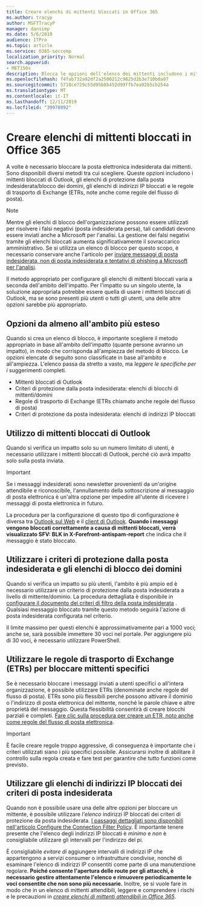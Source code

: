 ```yaml
---
title: Creare elenchi di mittenti bloccati in Office 365
ms.author: tracyp
author: MSFTTracyP
manager: dansimp
ms.date: 5/6/2019
audience: ITPro
ms.topic: article
ms.service: O365-seccomp
localization_priority: Normal
search.appverid:
- MET150s
description: Blocca le opzioni dell'elenco dei mittenti includono i mittenti bloccati di Outlook, gli elenchi di mittenti/domini di protezione dalla posta indesiderata, gli elenchi di indirizzi IP bloccati e le regole di trasporto di Exchange (ETRs) denominate anche regole
ms.openlocfilehash: f4fab732a92df2a2500212c9825d2b3e710b0a07
ms.sourcegitcommit: 5710ce729c55d95b8b452d99ffb7ea92b5cb254a
ms.translationtype: MT
ms.contentlocale: it-IT
ms.lasthandoff: 12/11/2019
ms.locfileid: "39970892"
---
```

# <a name="create-block-sender-lists-in-office-365"></a>Creare elenchi di mittenti bloccati in Office 365

A volte è necessario bloccare la posta elettronica indesiderata dai mittenti. Sono disponibili diversi metodi tra cui scegliere. Queste opzioni includono i mittenti bloccati di Outlook, gli elenchi di protezione dalla posta indesiderata/blocco dei domini, gli elenchi di indirizzi IP bloccati e le regole di trasporto di Exchange (ETRs, note anche come regole del flusso di posta).

> [!NOTE]
> Mentre gli elenchi di blocco dell'organizzazione possono essere utilizzati per risolvere i falsi negativi (posta indesiderata persa), tali candidati devono essere inviati anche a Microsoft per l'analisi. La gestione dei falsi negativi tramite gli elenchi bloccati aumenta significativamente il sovraccarico amministrativo. Se si utilizza un elenco di blocco per questo scopo, è necessario conservare anche l'articolo per [inviare messaggi di posta indesiderata, non di posta indesiderata e tentativi di phishing a Microsoft per l'analisi](https://docs.microsoft.com/office365/SecurityCompliance/submit-spam-non-spam-and-phishing-scam-messages-to-microsoft-for-analysis).

Il metodo appropriato per configurare gli elenchi di mittenti bloccati varia a seconda dell'ambito dell'impatto. Per l'impatto su un singolo utente, la soluzione appropriata potrebbe essere quella di usare i mittenti bloccati di Outlook, ma se sono presenti più utenti o tutti gli utenti, una delle altre opzioni sarebbe più appropriato.

## <a name="options-from-least-to-broadest-scope"></a>Opzioni da almeno all'ambito più esteso

Quando si crea un elenco di blocco, è importante scegliere il metodo appropriato in base all'ambito dell'impatto (quante persone avranno un impatto), in modo che corrisponda all'ampiezza del metodo di blocco. Le opzioni elencate di seguito sono classificate in base all'ambito e all'ampiezza. L'elenco passa da stretto a vasto, ma *leggere le specifiche per i* suggerimenti completi.

- Mittenti bloccati di Outlook
- Criteri di protezione dalla posta indesiderata: elenchi di blocchi di mittenti/domini
- Regole di trasporto di Exchange (ETRs chiamato anche regole del flusso di posta)
- Criteri di protezione da posta indesiderata: elenchi di indirizzi IP bloccati

## <a name="use-outlook-blocked-senders"></a>Utilizzo di mittenti bloccati di Outlook

Quando si verifica un impatto solo su un numero limitato di utenti, è necessario utilizzare i mittenti bloccati di Outlook, perché ciò avrà impatto solo sulla posta inviata.

> [!IMPORTANT]
> Se i messaggi indesiderati sono newsletter provenienti da un'origine attendibile e riconoscibile, l'annullamento della sottoscrizione al messaggio di posta elettronica è un'altra opzione per impedire all'utente di ricevere i messaggi di posta elettronica in futuro.

La procedura per la configurazione di questo tipo di configurazione è diversa tra [Outlook sul Web](https://support.office.com/article/48c9f6f7-2309-4f95-9a4d-de987e880e46) e il [client di Outlook](https://support.office.com/article/5ae3ea8e-cf41-4fa0-b02a-3b96e21de089). **Quando i messaggi vengono bloccati correttamente a causa di mittenti bloccati, verrà visualizzato SFV: BLK in X-Forefront-antispam-report** che indica che il messaggio è stato bloccato.

## <a name="use-anti-spam-policy-senderdomain-block-lists"></a>Utilizzare i criteri di protezione dalla posta indesiderata e gli elenchi di blocco dei domini

Quando si verifica un impatto su più utenti, l'ambito è più ampio ed è necessario utilizzare un criterio di protezione dalla posta indesiderata a livello di mittente/dominio. La procedura dettagliata è disponibile in [configurare il documento dei criteri di filtro della posta indesiderata](https://docs.microsoft.com/office365/securitycompliance/configure-your-spam-filter-policies) . Qualsiasi messaggio bloccato tramite questo metodo seguirà l'azione di posta indesiderata configurata nel criterio.

Il limite massimo per questi elenchi è approssimativamente pari a 1000 voci; anche se, sarà possibile immettere 30 voci nel portale. Per aggiungere più di 30 voci, è necessario utilizzare PowerShell.

## <a name="use-exchange-transport-rules-etrs-to-block-specific-senders"></a>Utilizzare le regole di trasporto di Exchange (ETRs) per bloccare mittenti specifici

Se è necessario bloccare i messaggi inviati a utenti specifici o all'intera organizzazione, è possibile utilizzare ETRs (denominate anche regole del flusso di posta). ETRs sono più flessibili perché possono attivare il dominio o l'indirizzo di posta elettronica del mittente, nonché le parole chiave e altre proprietà del messaggio. Questa flessibilità consentirà di creare blocchi parziali e completi. [Fare clic sulla procedura per creare un ETR, noto anche come regole del flusso di posta elettronica](https://docs.microsoft.com/office365/SecurityCompliance/use-mail-flow-rules-to-set-the-spam-confidence-level-scl-in-messages).

> [!IMPORTANT]
> È facile creare regole *troppo* aggressive, di conseguenza è importante che i criteri utilizzati siano i più specifici possibile. Assicurarsi inoltre di abilitare il controllo sulla regola creata e fare test per garantire che tutto funzioni come previsto.

## <a name="use-anti-spam-policy-ip-block-lists"></a>Utilizzare gli elenchi di indirizzi IP bloccati dei criteri di posta indesiderata

Quando non è possibile usare una delle altre opzioni per bloccare un mittente, è possibile utilizzare *l'elenco* indirizzi IP bloccati dei criteri di protezione da posta indesiderata. [I passaggi dettagliati sono disponibili nell'articolo Configure the Connection Filter Policy](https://docs.microsoft.com/office365/securitycompliance/configure-the-connection-filter-policy). È importante tenere presente che l'elenco degli indirizzi IP bloccati è *minimo* e *non* è consigliabile utilizzare gli intervalli per l'indirizzo del pi.

È consigliabile *evitare di* aggiungere intervalli di indirizzi IP che appartengono a servizi consumer o infrastrutture condivise, nonché di esaminare l'elenco di indirizzi IP consentiti come parte di una manutenzione regolare. **Poiché consente l'apertura delle route per gli attacchi, è necessario gestire attentamente l'elenco e rimuovere periodicamente le voci consentite che non sono più necessarie.** Inoltre, se si vuole fare in modo che in un elenco di mittenti attendibili, leggere e comprendere i rischi e le precauzioni in *[creare elenchi di mittenti attendibili in Office 365](create-safe-sender-lists-in-office-365.md)*.
